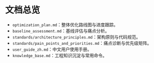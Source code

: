 # 文档总览

- `optimization_plan.md`：整体优化路线图与进度跟踪。
- `baseline_assessment.md`：基线评估与痛点分析。
- `standards/architecture_principles.md`：架构原则与代码规范。
- `standards/pain_points_and_priorities.md`：痛点诊断与优先级矩阵。
- `user_guide_zh.md`：中文用户使用手册。
- `knowledge_base.md`：工程知识沉淀与常用命令。
